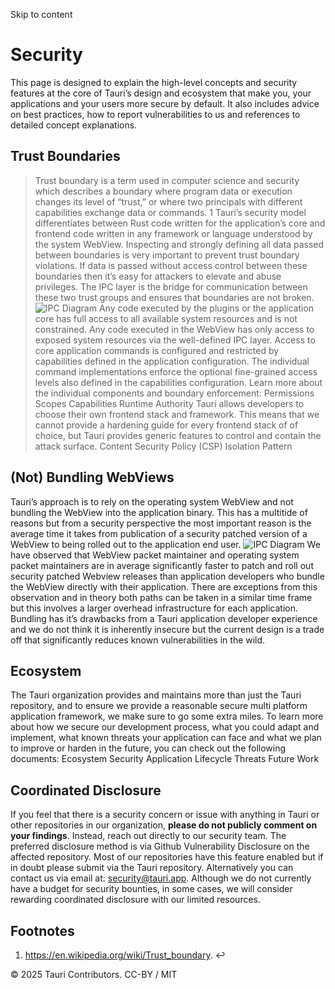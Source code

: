 Skip to content
# Security
This page is designed to explain the high-level concepts and security features at the core of Tauri’s design and ecosystem that make you, your applications and your users more secure by default.
It also includes advice on best practices, how to report vulnerabilities to us and references to detailed concept explanations.
## Trust Boundaries
> Trust boundary is a term used in computer science and security which describes a boundary where program data or execution changes its level of “trust,” or where two principals with different capabilities exchange data or commands. 1
Tauri’s security model differentiates between Rust code written for the application’s core and frontend code written in any framework or language understood by the system WebView.
Inspecting and strongly defining all data passed between boundaries is very important to prevent trust boundary violations. If data is passed without access control between these boundaries then it’s easy for attackers to elevate and abuse privileges.
The IPC layer is the bridge for communication between these two trust groups and ensures that boundaries are not broken.
![IPC Diagram](https://v2.tauri.app/_astro/tauri-trust-boundaries.C0cC9LAT_Z2iV8qr.svg)
Any code executed by the plugins or the application core has full access to all available system resources and is not constrained.
Any code executed in the WebView has only access to exposed system resources via the well-defined IPC layer. Access to core application commands is configured and restricted by capabilities defined in the application configuration. The individual command implementations enforce the optional fine-grained access levels also defined in the capabilities configuration.
Learn more about the individual components and boundary enforcement:
Permissions
Scopes
Capabilities
Runtime Authority
Tauri allows developers to choose their own frontend stack and framework. This means that we cannot provide a hardening guide for every frontend stack of of choice, but Tauri provides generic features to control and contain the attack surface.
Content Security Policy (CSP)
Isolation Pattern
## (Not) Bundling WebViews
Tauri’s approach is to rely on the operating system WebView and not bundling the WebView into the application binary.
This has a multitide of reasons but from a security perspective the most important reason is the average time it takes from publication of a security patched version of a WebView to being rolled out to the application end user.
![IPC Diagram](https://v2.tauri.app/_astro/tauri-update-lag.U0zyYit2_19jO31.svg)
We have observed that WebView packet maintainer and operating system packet maintainers are in average significantly faster to patch and roll out security patched Webview releases than application developers who bundle the WebView directly with their application.
There are exceptions from this observation and in theory both paths can be taken in a similar time frame but this involves a larger overhead infrastructure for each application.
Bundling has it’s drawbacks from a Tauri application developer experience and we do not think it is inherently insecure but the current design is a trade off that significantly reduces known vulnerabilities in the wild.
## Ecosystem
The Tauri organization provides and maintains more than just the Tauri repository, and to ensure we provide a reasonable secure multi platform application framework, we make sure to go some extra miles.
To learn more about how we secure our development process, what you could adapt and implement, what known threats your application can face and what we plan to improve or harden in the future, you can check out the following documents:
Ecosystem Security
Application Lifecycle Threats
Future Work
## Coordinated Disclosure
If you feel that there is a security concern or issue with anything in Tauri or other repositories in our organization, **please do not publicly comment on your findings**. Instead, reach out directly to our security team.
The preferred disclosure method is via Github Vulnerability Disclosure on the affected repository. Most of our repositories have this feature enabled but if in doubt please submit via the Tauri repository.
Alternatively you can contact us via email at: security@tauri.app.
Although we do not currently have a budget for security bounties, in some cases, we will consider rewarding coordinated disclosure with our limited resources.
## Footnotes
  1. https://en.wikipedia.org/wiki/Trust_boundary. ↩


© 2025 Tauri Contributors. CC-BY / MIT
